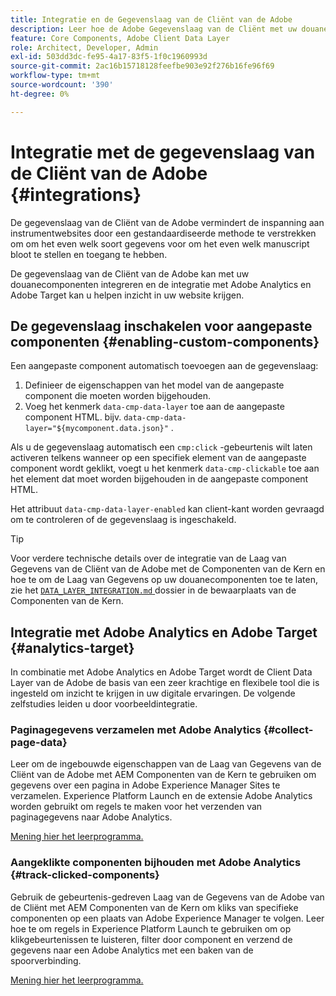 ```yaml
---
title: Integratie en de Gegevenslaag van de Cliënt van de Adobe
description: Leer hoe de Adobe Gegevenslaag van de Cliënt met uw douanecomponenten kan integreren en hoe de integratie met Adobe Analytics en Adobe Target u kan helpen inzicht in uw website krijgen
feature: Core Components, Adobe Client Data Layer
role: Architect, Developer, Admin
exl-id: 503dd3dc-fe95-4a17-83f5-1f0c1960993d
source-git-commit: 2ac16b15718128feefbe903e92f276b16fe96f69
workflow-type: tm+mt
source-wordcount: '390'
ht-degree: 0%

---
```


# Integratie met de gegevenslaag van de Cliënt van de Adobe {#integrations}

De gegevenslaag van de Cliënt van de Adobe vermindert de inspanning aan instrumentwebsites door een gestandaardiseerde methode te verstrekken om om het even welk soort gegevens voor om het even welk manuscript bloot te stellen en toegang te hebben.

De gegevenslaag van de Cliënt van de Adobe kan met uw douanecomponenten integreren en de integratie met Adobe Analytics en Adobe Target kan u helpen inzicht in uw website krijgen.

## De gegevenslaag inschakelen voor aangepaste componenten {#enabling-custom-components}

Een aangepaste component automatisch toevoegen aan de gegevenslaag:

1. Definieer de eigenschappen van het model van de aangepaste component die moeten worden bijgehouden.
1. Voeg het kenmerk `data-cmp-data-layer` toe aan de aangepaste component HTML. bijv. `data-cmp-data-layer="${mycomponent.data.json}"` .

Als u de gegevenslaag automatisch een `cmp:click` -gebeurtenis wilt laten activeren telkens wanneer op een specifiek element van de aangepaste component wordt geklikt, voegt u het kenmerk `data-cmp-clickable` toe aan het element dat moet worden bijgehouden in de aangepaste component HTML.

Het attribuut `data-cmp-data-layer-enabled` kan client-kant worden gevraagd om te controleren of de gegevenslaag is ingeschakeld.

>[!TIP]
>
>Voor verdere technische details over de integratie van de Laag van Gegevens van de Cliënt van de Adobe met de Componenten van de Kern en hoe te om de Laag van Gegevens op uw douanecomponenten toe te laten, zie het [`DATA_LAYER_INTEGRATION.md` ](https://github.com/adobe/aem-core-wcm-components/blob/master/DATA_LAYER_INTEGRATION.md) dossier in de bewaarplaats van de Componenten van de Kern.

## Integratie met Adobe Analytics en Adobe Target {#analytics-target}

In combinatie met Adobe Analytics en Adobe Target wordt de Client Data Layer van de Adobe de basis van een zeer krachtige en flexibele tool die is ingesteld om inzicht te krijgen in uw digitale ervaringen. De volgende zelfstudies leiden u door voorbeeldintegratie.

### Paginagegevens verzamelen met Adobe Analytics {#collect-page-data}

Leer om de ingebouwde eigenschappen van de Laag van Gegevens van de Cliënt van de Adobe met AEM Componenten van de Kern te gebruiken om gegevens over een pagina in Adobe Experience Manager Sites te verzamelen. Experience Platform Launch en de extensie Adobe Analytics worden gebruikt om regels te maken voor het verzenden van paginagegevens naar Adobe Analytics.

[ Mening hier het leerprogramma.](https://experienceleague.adobe.com/docs/experience-manager-learn/sites/integrations/analytics/collect-data-analytics.html?lang=nl-NL)

### Aangeklikte componenten bijhouden met Adobe Analytics {#track-clicked-components}

Gebruik de gebeurtenis-gedreven Laag van de Gegevens van de Adobe van de Cliënt met AEM Componenten van de Kern om kliks van specifieke componenten op een plaats van Adobe Experience Manager te volgen. Leer hoe te om regels in Experience Platform Launch te gebruiken om op klikgebeurtenissen te luisteren, filter door component en verzend de gegevens naar een Adobe Analytics met een baken van de spoorverbinding.

[ Mening hier het leerprogramma.](https://experienceleague.adobe.com/docs/experience-manager-learn/sites/integrations/analytics/track-clicked-component.html?lang=nl-NL)

